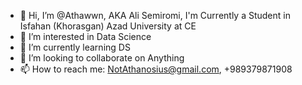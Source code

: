 - 👋 Hi, I’m @Athawwn, AKA Ali Semiromi, I'm Currently a Student in Isfahan (Khorasgan) Azad University at CE
- 👀 I’m interested in Data Science
- 🌱 I’m currently learning DS
- 💞️ I’m looking to collaborate on Anything
- 📫 How to reach me: NotAthanosius@gmail.com, +989379871908

<!---
Athawwn/Athawwn is a ✨ special ✨ repository because its `README.md` (this file) appears on your GitHub profile.
You can click the Preview link to take a look at your changes.
--->
